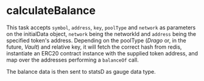 # calculateBalance

This task accepts `symbol`, `address`, `key`, `poolType` and `network` as parameters on the initialData object, `network` being the networkId and `address` being the specified token's address. Depending on the poolType (_Drago_ or, in the future, _Vault_) and relative key, it will fetch the correct hash from redis, instantiate an ERC20 contract instance with the supplied token address, and map over the addresses performing a `balanceOf` call.

The balance data is then sent to statsD as gauge data type.


